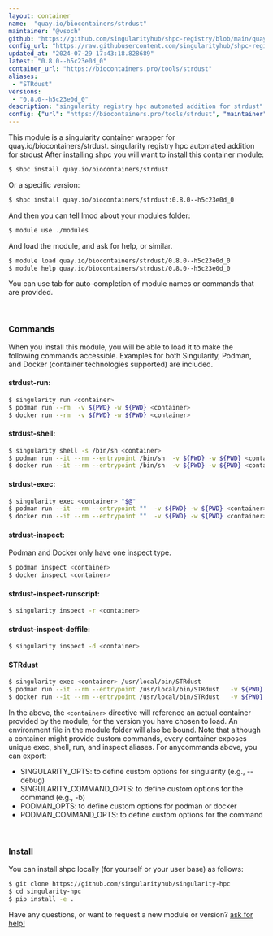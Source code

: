 ```yaml
---
layout: container
name:  "quay.io/biocontainers/strdust"
maintainer: "@vsoch"
github: "https://github.com/singularityhub/shpc-registry/blob/main/quay.io/biocontainers/strdust/container.yaml"
config_url: "https://raw.githubusercontent.com/singularityhub/shpc-registry/main/quay.io/biocontainers/strdust/container.yaml"
updated_at: "2024-07-29 17:43:18.828689"
latest: "0.8.0--h5c23e0d_0"
container_url: "https://biocontainers.pro/tools/strdust"
aliases:
 - "STRdust"
versions:
 - "0.8.0--h5c23e0d_0"
description: "singularity registry hpc automated addition for strdust"
config: {"url": "https://biocontainers.pro/tools/strdust", "maintainer": "@vsoch", "description": "singularity registry hpc automated addition for strdust", "latest": {"0.8.0--h5c23e0d_0": "sha256:7c2da9969be4bebb9baf48905367875696e507c76bc40a14214f023da63db81b"}, "tags": {"0.8.0--h5c23e0d_0": "sha256:7c2da9969be4bebb9baf48905367875696e507c76bc40a14214f023da63db81b"}, "docker": "quay.io/biocontainers/strdust", "aliases": {"STRdust": "/usr/local/bin/STRdust"}}
---
```


This module is a singularity container wrapper for quay.io/biocontainers/strdust.
singularity registry hpc automated addition for strdust
After [installing shpc](#install) you will want to install this container module:


```bash
$ shpc install quay.io/biocontainers/strdust
```

Or a specific version:

```bash
$ shpc install quay.io/biocontainers/strdust:0.8.0--h5c23e0d_0
```

And then you can tell lmod about your modules folder:

```bash
$ module use ./modules
```

And load the module, and ask for help, or similar.

```bash
$ module load quay.io/biocontainers/strdust/0.8.0--h5c23e0d_0
$ module help quay.io/biocontainers/strdust/0.8.0--h5c23e0d_0
```

You can use tab for auto-completion of module names or commands that are provided.

<br>

### Commands

When you install this module, you will be able to load it to make the following commands accessible.
Examples for both Singularity, Podman, and Docker (container technologies supported) are included.

#### strdust-run:

```bash
$ singularity run <container>
$ podman run --rm  -v ${PWD} -w ${PWD} <container>
$ docker run --rm  -v ${PWD} -w ${PWD} <container>
```

#### strdust-shell:

```bash
$ singularity shell -s /bin/sh <container>
$ podman run --it --rm --entrypoint /bin/sh  -v ${PWD} -w ${PWD} <container>
$ docker run --it --rm --entrypoint /bin/sh  -v ${PWD} -w ${PWD} <container>
```

#### strdust-exec:

```bash
$ singularity exec <container> "$@"
$ podman run --it --rm --entrypoint ""  -v ${PWD} -w ${PWD} <container> "$@"
$ docker run --it --rm --entrypoint ""  -v ${PWD} -w ${PWD} <container> "$@"
```

#### strdust-inspect:

Podman and Docker only have one inspect type.

```bash
$ podman inspect <container>
$ docker inspect <container>
```

#### strdust-inspect-runscript:

```bash
$ singularity inspect -r <container>
```

#### strdust-inspect-deffile:

```bash
$ singularity inspect -d <container>
```


#### STRdust

```bash
$ singularity exec <container> /usr/local/bin/STRdust
$ podman run --it --rm --entrypoint /usr/local/bin/STRdust   -v ${PWD} -w ${PWD} <container> -c " $@"
$ docker run --it --rm --entrypoint /usr/local/bin/STRdust   -v ${PWD} -w ${PWD} <container> -c " $@"
```



In the above, the `<container>` directive will reference an actual container provided
by the module, for the version you have chosen to load. An environment file in the
module folder will also be bound. Note that although a container
might provide custom commands, every container exposes unique exec, shell, run, and
inspect aliases. For anycommands above, you can export:

 - SINGULARITY_OPTS: to define custom options for singularity (e.g., --debug)
 - SINGULARITY_COMMAND_OPTS: to define custom options for the command (e.g., -b)
 - PODMAN_OPTS: to define custom options for podman or docker
 - PODMAN_COMMAND_OPTS: to define custom options for the command

<br>

### Install

You can install shpc locally (for yourself or your user base) as follows:

```bash
$ git clone https://github.com/singularityhub/singularity-hpc
$ cd singularity-hpc
$ pip install -e .
```

Have any questions, or want to request a new module or version? [ask for help!](https://github.com/singularityhub/singularity-hpc/issues)